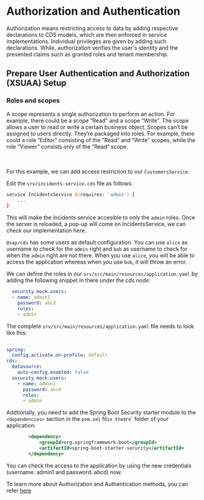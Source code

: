 # Authorization and Authentication

Authorization means restricting access to data by adding respective declarations to CDS models, which are then enforced in service implementations. Individual privileges are given by adding such declarations. While, authorization verifies the user's identity and the presented claims such as granted roles and tenant membership.

## Prepare User Authentication and Authorization (XSUAA) Setup

### Roles and scopes
A scope represents a single authorization to perform an action. For example, there could be a scope “Read” and a scope “Write”. The scope allows a user to read or write a certain business object. Scopes can’t be assigned to users directly. They’re packaged into roles. For example, there could a role “Editor” consisting of the “Read” and “Write” scopes, while the role “Viewer” consists only of the “Read” scope.

<br/> <br/>
For this example, we can add access restriction to our `CustomersService`.

Edit the `srv/incidents-service.cds` file as follows:

```sh
service IncidentsService @(requires: 'admin') {
    ...
}
```

This will make the incidents service accesible to only the `admin` roles.
Once the server is reloaded, a pop-up will come on IncidentsService, we can check our implementation here.

`@sap/cds` has some users as default configuration. You can use `alice` as username to check for the `admin` right and `bob` as username to check for when the `admin` right are not there. When you use `alice`, you will be able to access the application whereas when you use `bob`, it will throw an error.

We can define the roles in our `srv/src/main/resources/application.yaml` by adding the following snippet in there *under the cds node*:

```yaml
  security.mock.users:
  - name: admin1
    password: abcd
    roles:
    - admin
```

The complete `srv/src/main/resources/application.yaml` file needs to look like this:

```yaml
---
spring:
  config.activate.on-profile: default
cds:
  datasource:
    auto-config.enabled: false
  security.mock.users:
    - name: admin1
      password: abcd
      roles:
      - admin
```

Addtionally, you need to add the Spring Boot Security starter module to the `<dependencies>` section in the `pom.xml` fil` in the `srv` folder of your application:

```xml
		<dependency>
			<groupId>org.springframework.boot</groupId>
			<artifactId>spring-boot-starter-security</artifactId>
		</dependency>
```

You can check the access to the application by using the new credentials (username: admin1 and password: abcd) now.
<br/>

To learn more about Authorization and Authentication methods, you can refer [here](https://cap.cloud.sap/docs/guides/authorization#prerequisite-authentication)
